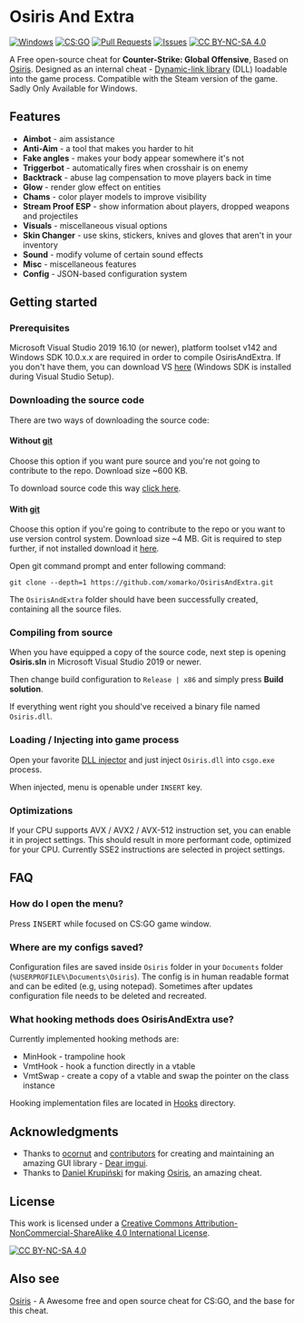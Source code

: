 # Osiris And Extra

[![Windows](https://img.shields.io/badge/platform-Windows-0078d7.svg?style=plastic)](https://en.wikipedia.org/wiki/Microsoft_Windows) 
[![CS:GO](https://img.shields.io/badge/game-CS%3AGO-orange.svg?style=plastic)](https://store.steampowered.com/app/730/CounterStrike_Global_Offensive/) 
[![Pull Requests](https://img.shields.io/github/issues-pr/notgoodusename/OsirisAndExtra.svg?style=plastic&color=brightgreen)](https://github.com/notgoodusename/OsirisAndExtra/pulls)
[![Issues](https://img.shields.io/github/issues/notgoodusename/OsirisAndExtra.svg?style=plastic)](https://github.com/notgoodusename/OsirisAndExtra/issues)
[![CC BY-NC-SA 4.0][cc-by-nc-sa-shield]][cc-by-nc-sa]

A Free open-source cheat for **Counter-Strike: Global Offensive**, Based on [Osiris](https://github.com/danielkrupinski/Osiris). Designed as an internal cheat -  [Dynamic-link library](https://en.wikipedia.org/wiki/Dynamic-link_library) (DLL) loadable into the game process. Compatible with the Steam version of the game. Sadly Only Available for Windows.

## Features 
* **Aimbot** - aim assistance 
* **Anti-Aim** -  a tool that makes you harder to hit
* **Fake angles** - makes your body appear somewhere it's not
* **Triggerbot** - automatically fires when crosshair is on enemy 
* **Backtrack** - abuse lag compensation to move players back in time 
* **Glow** - render glow effect on entities 
* **Chams** - color player models to improve visibility 
* **Stream Proof ESP** - show information about players, dropped weapons and projectiles 
* **Visuals** - miscellaneous visual options 
* **Skin Changer** - use skins, stickers, knives and gloves that aren't in your inventory
* **Sound** - modify volume of certain sound effects 
* **Misc** - miscellaneous features 
* **Config** - JSON-based configuration system 

## Getting started

### Prerequisites
Microsoft Visual Studio 2019 16.10 (or newer), platform toolset v142 and Windows SDK 10.0.x.x are required in order to compile OsirisAndExtra. If you don't have them, you can download VS [here](https://visualstudio.microsoft.com/) (Windows SDK is installed during Visual Studio Setup).

### Downloading the source code

There are two ways of downloading the source code:

#### Without [git](https://git-scm.com)

Choose this option if you want pure source and you're not going to contribute to the repo. Download size ~600 KB.

To download source code this way [click here](https://github.com/xomarko/OsirisAndExtra/archive/main.zip).

#### With [git](https://git-scm.com)

Choose this option if you're going to contribute to the repo or you want to use version control system. Download size ~4 MB. Git is required to step further, if not installed download it [here](https://git-scm.com).

Open git command prompt and enter following command:

    git clone --depth=1 https://github.com/xomarko/OsirisAndExtra.git

The `OsirisAndExtra` folder should have been successfully created, containing all the source files.

### Compiling from source

When you have equipped a copy of the source code, next step is opening **Osiris.sln** in Microsoft Visual Studio 2019 or newer.

Then change build configuration to `Release | x86` and simply press **Build solution**.

If everything went right you should've received a binary file named `Osiris.dll`.

### Loading / Injecting into game process

Open your favorite [DLL injector](https://en.wikipedia.org/wiki/DLL_injection) and just inject `Osiris.dll` into `csgo.exe` process.

When injected, menu is openable under `INSERT` key.

### Optimizations
If your CPU supports AVX / AVX2 / AVX-512 instruction set, you can enable it in project settings. This should result in more performant code, optimized for your CPU. Currently SSE2 instructions are selected in project settings.

## FAQ

### How do I open the menu?
Press <kbd>INSERT</kbd> while focused on CS:GO game window.

### Where are my configs saved?
Configuration files are saved inside `Osiris` folder in your `Documents` folder (`%USERPROFILE%\Documents\Osiris`). The config is in human readable format and can be edited (e.g, using notepad). Sometimes after updates configuration file needs to be deleted and recreated.

### What hooking methods does OsirisAndExtra use?
Currently implemented hooking methods are:
*   MinHook - trampoline hook
*   VmtHook - hook a function directly in a vtable
*   VmtSwap - create a copy of a vtable and swap the pointer on the class instance

Hooking implementation files are located in [Hooks](Source/Hooks) directory.

## Acknowledgments

* Thanks to [ocornut](https://github.com/ocornut) and [contributors](https://github.com/ocornut/imgui/graphs/contributors) for creating and maintaining an amazing GUI library - [Dear imgui](https://github.com/ocornut/imgui).
* Thanks to [Daniel Krupiński](https://github.com/danielkrupinski) for making [Osiris](https://github.com/danielkrupinski/Osiris), an amazing cheat.

## License

This work is licensed under a
[Creative Commons Attribution-NonCommercial-ShareAlike 4.0 International License][cc-by-nc-sa].

[![CC BY-NC-SA 4.0][cc-by-nc-sa-image]][cc-by-nc-sa]

[cc-by-nc-sa]: http://creativecommons.org/licenses/by-nc-sa/4.0/
[cc-by-nc-sa-image]: https://licensebuttons.net/l/by-nc-sa/4.0/88x31.png
[cc-by-nc-sa-shield]: https://img.shields.io/badge/License-CC%20BY--NC--SA%204.0-lightgrey.svg

## Also see

[Osiris](https://github.com/danielkrupinski/Osiris) - A Awesome free and open source cheat for CS:GO, and the base for this cheat.
